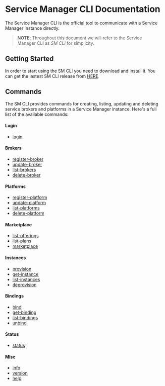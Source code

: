 # Service Manager CLI Documentation

The Service Manager CLI is the official tool to communicate with a Service Manager instance directly.

> **NOTE**: Throughout this document we will refer to the Service Manager CLI as *SM CLI* for simplicity.

## Getting Started
In order to start using the SM CLI you need to download and install it. You can get the lastest SM CLI release from [HERE][1].

## Commands
The SM CLI provides commands for creating, listing, updating and deleting service brokers and platforms in a Service Manager instance. Here's a full list of the available commands:

#### Login
* [login][2]

#### Brokers
* [register-broker][3]
* [update-broker][4]
* [list-brokers][5]
* [delete-broker][6]

#### Platforms
* [register-platform][7]
* [update-platform][8]
* [list-platforms][9]
* [delete-platform][10]

#### Marketplace
* [list-offerings][11]
* [list-plans][12]
* [marketplace][13]

#### Instances
* [provision][14]
* [get-instance][15]
* [list-instances][16]
* [deprovision][17]

#### Bindings
* [bind][18]
* [get-binding][19]
* [list-bindings][20]
* [unbind][21]

#### Status
* [status][22]

#### Misc
* [info][23]
* [version][24]
* [help][25]

[1]: https://github.com/Peripli/service-manager-cli/releases

[2]: commands/login.md

[3]: commands/register-broker.md
[4]: commands/update-broker.md
[5]: commands/list-brokers.md
[6]: commands/delete-broker.md

[7]: commands/register-platform.md
[8]: commands/update-platform.md
[9]: commands/list-platforms.md
[10]: commands/delete-platform.md

[11]: commands/list-offerings.md
[12]: commands/list-plans.md
[13]: commands/marketplace.md

[14]: commands/provision.md
[15]: commands/get-instance.md
[16]: commands/list-instances.md
[17]: commands/deprovision.md

[18]: commands/bind.md
[19]: commands/get-binding.md
[20]: commands/list-bindings.md
[21]: commands/unbind.md

[22]: commands/status.md

[23]: commands/info.md
[24]: commands/version.md
[25]: commands/help.md